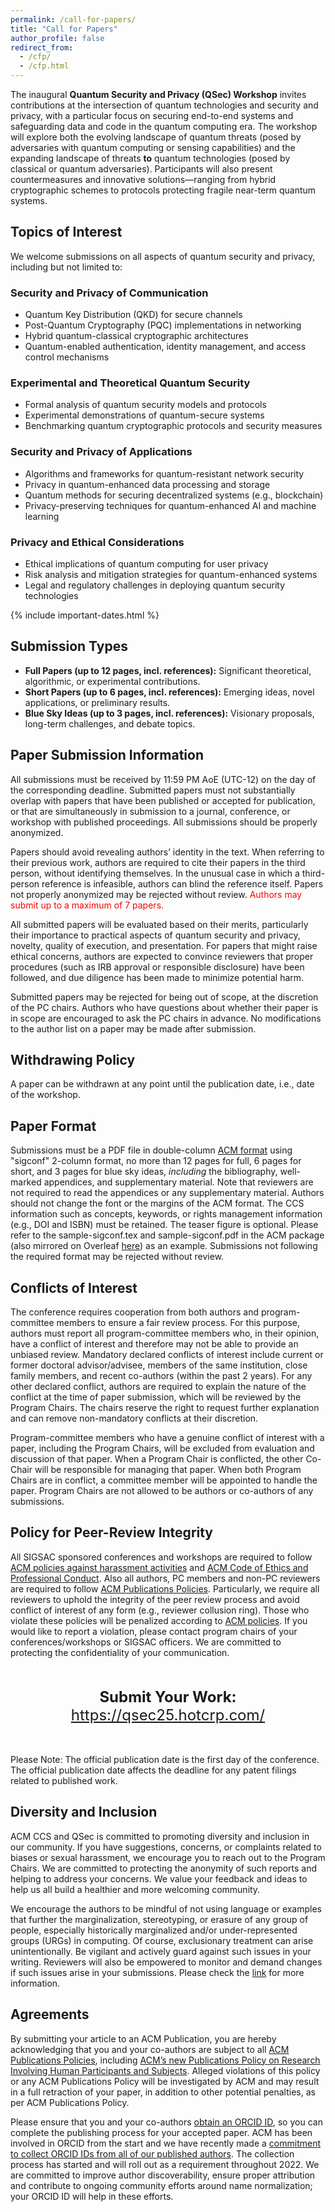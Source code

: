 ```yaml
---
permalink: /call-for-papers/
title: "Call for Papers"
author_profile: false
redirect_from: 
  - /cfp/
  - /cfp.html
---
```


The inaugural **Quantum Security and Privacy (QSec) Workshop** invites contributions at the intersection of quantum technologies and security and privacy, with a particular focus on securing end-to-end systems and safeguarding data and code in the quantum computing era. The workshop will explore both the evolving landscape of quantum threats (posed by adversaries with quantum computing or sensing capabilities) and the expanding landscape of threats **to** quantum technologies (posed by classical or quantum adversaries). Participants will also present countermeasures and innovative solutions—ranging from hybrid cryptographic schemes to protocols protecting fragile near-term quantum systems.

## Topics of Interest

We welcome submissions on all aspects of quantum security and privacy, including but not limited to:

### Security and Privacy of Communication
- Quantum Key Distribution (QKD) for secure channels  
- Post-Quantum Cryptography (PQC) implementations in networking  
- Hybrid quantum-classical cryptographic architectures  
- Quantum-enabled authentication, identity management, and access control mechanisms  

### Experimental and Theoretical Quantum Security
- Formal analysis of quantum security models and protocols  
- Experimental demonstrations of quantum-secure systems  
- Benchmarking quantum cryptographic protocols and security measures  

### Security and Privacy of Applications
- Algorithms and frameworks for quantum-resistant network security  
- Privacy in quantum-enhanced data processing and storage  
- Quantum methods for securing decentralized systems (e.g., blockchain)  
- Privacy-preserving techniques for quantum-enhanced AI and machine learning  

### Privacy and Ethical Considerations
- Ethical implications of quantum computing for user privacy  
- Risk analysis and mitigation strategies for quantum-enhanced systems  
- Legal and regulatory challenges in deploying quantum security technologies

{% include important-dates.html %}

## Submission Types

- **Full Papers (up to 12 pages, incl. references):** Significant theoretical, algorithmic, or experimental contributions.  
- **Short Papers (up to 6 pages, incl. references):** Emerging ideas, novel applications, or preliminary results.  
- **Blue Sky Ideas (up to 3 pages, incl. references):** Visionary proposals, long-term challenges, and debate topics. 

## Paper Submission Information

All submissions must be received by 11:59 PM AoE (UTC-12) on the day of the corresponding deadline. Submitted papers must not substantially overlap with papers that have been published or accepted for publication, or that are simultaneously in submission to a journal, conference, or workshop with published proceedings. All submissions should be properly anonymized.

Papers should avoid revealing authors’ identity in the text. When referring to their previous work, authors are required to cite their papers in the third person, without identifying themselves. In the unusual case in which a third-person reference is infeasible, authors can blind the reference itself. Papers not properly anonymized may be rejected without review. <span style="color: red;">Authors may submit up to a maximum of 7 papers.</span>

All submitted papers will be evaluated based on their merits, particularly their importance to practical aspects of quantum security and privacy, novelty, quality of execution, and presentation. For papers that might raise ethical concerns, authors are expected to convince reviewers that proper procedures (such as IRB approval or responsible disclosure) have been followed, and due diligence has been made to minimize potential harm.

Submitted papers may be rejected for being out of scope, at the discretion of the PC chairs. Authors who have questions about whether their paper is in scope are encouraged to ask the PC chairs in advance. No modifications to the author list on a paper may be made after submission.

## Withdrawing Policy

A paper can be withdrawn at any point until the publication date, i.e., date of the workshop.


## Paper Format

Submissions must be a PDF file in double-column [ACM format](https://www.acm.org/publications/proceedings-template) using "sigconf" 2-column format, no more than 12 pages for full, 6 pages for short, and 3 pages for blue sky ideas, *including* the bibliography, well-marked appendices, and supplementary material. Note that reviewers are not required to read the appendices or any supplementary material. Authors should not change the font or the margins of the ACM format. The CCS information such as concepts, keywords, or rights management information (e.g., DOI and ISBN) must be retained. The teaser figure is optional. Please refer to the sample-sigconf.tex and sample-sigconf.pdf in the ACM package (also mirrored on Overleaf [here](https://www.overleaf.com/latex/templates/association-for-computing-machinery-acm-sig-proceedings-template/bmvfhcdnxfty)) as an example. Submissions not following the required format may be rejected without review.

## Conflicts of Interest

The conference requires cooperation from both authors and program-committee members to ensure a fair review process. For this purpose, authors must report all program-committee members who, in their opinion, have a conflict of interest and therefore may not be able to provide an unbiased review. Mandatory declared conflicts of interest include current or former doctoral advisor/advisee, members of the same institution, close family members, and recent co-authors (within the past 2 years). For any other declared conflict, authors are required to explain the nature of the conflict at the time of paper submission, which will be reviewed by the Program Chairs. The chairs reserve the right to request further explanation and can remove non-mandatory conflicts at their discretion.

Program-committee members who have a genuine conflict of interest with a paper, including the Program Chairs, will be excluded from evaluation and discussion of that paper. When a Program Chair is conflicted, the other Co-Chair will be responsible for managing that paper. When both Program Chairs are in conflict, a committee member will be appointed to handle the paper. Program Chairs are not allowed to be authors or co-authors of any submissions.

## Policy for Peer-Review Integrity

All SIGSAC sponsored conferences and workshops are required to follow [ACM policies against harassment activities](https://www.acm.org/about-acm/policy-against-harassment) and [ACM Code of Ethics and Professional Conduct](https://www.acm.org/code-of-ethics). Also all authors, PC members and non-PC reviewers are required to follow [ACM Publications Policies](https://www.acm.org/publications/policies/toc). Particularly, we require all reviewers to uphold the integrity of the peer review process and avoid conflict of interest of any form (e.g., reviewer collusion ring). Those who violate these policies will be penalized according to [ACM policies](https://www.acm.org/publications/policies/penalties-for-publication-violations). If you would like to report a violation, please contact program chairs of your conferences/workshops or SIGSAC officers. We are committed to protecting the confidentiality of your communication.


<div style="text-align: center; margin: 2em 0; font-size: 1.5rem">
  <b>Submit Your Work:</b>
  <a href="https://qsec25.hotcrp.com/" target="_blank">https://qsec25.hotcrp.com/</a>
</div>

Please Note: The official publication date is the first day of the conference. The official publication date affects the deadline for any patent filings related to published work.

## Diversity and Inclusion

ACM CCS and QSec is committed to promoting diversity and inclusion in our community. If you have suggestions, concerns, or complaints related to biases or sexual harassment, we encourage you to reach out to the Program Chairs. We are committed to protecting the anonymity of such reports and helping to address your concerns. We value your feedback and ideas to help us all build a healthier and more welcoming community.

We encourage the authors to be mindful of not using language or examples that further the marginalization, stereotyping, or erasure of any group of people, especially historically marginalized and/or under-represented groups (URGs) in computing. Of course, exclusionary treatment can arise unintentionally. Be vigilant and actively guard against such issues in your writing. Reviewers will also be empowered to monitor and demand changes if such issues arise in your submissions. Please check the [link](https://www.sigsac.org/ccs/CCS2025/diversity-and-inclusion/) for more information.

## Agreements

By submitting your article to an ACM Publication, you are hereby acknowledging that you and your co-authors are subject to all [ACM Publications Policies](https://www.acm.org/publications/policies), including [ACM’s new Publications Policy on Research Involving Human Participants and Subjects](https://www.acm.org/publications/policies/research-involving-human-participants-and-subjects). Alleged violations of this policy or any ACM Publications Policy will be investigated by ACM and may result in a full retraction of your paper, in addition to other potential penalties, as per ACM Publications Policy.

Please ensure that you and your co-authors [obtain an ORCID ID](https://orcid.org/register), so you can complete the publishing process for your accepted paper. ACM has been involved in ORCID from the start and we have recently made a [commitment to collect ORCID IDs from all of our published authors](https://authors.acm.org/author-resources/orcid-faqs). The collection process has started and will roll out as a requirement throughout 2022. We are committed to improve author discoverability, ensure proper attribution and contribute to ongoing community efforts around name normalization; your ORCID ID will help in these efforts.


